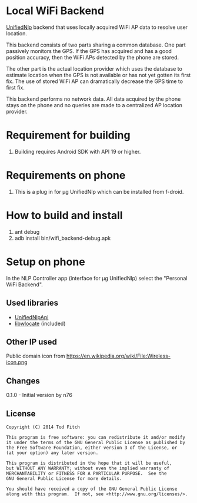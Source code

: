Local WiFi Backend
==================
[UnifiedNlp](https://github.com/microg/android_packages_apps_UnifiedNlp) backend that uses locally acquired WiFi AP data to resolve user location.

This backend consists of two parts sharing a common database. One part passively monitors the GPS. If the GPS has acquired and has a good position accuracy, then the WiFi APs detected by the phone are stored.

The other part is the actual location provider which uses the database to estimate location when the GPS is not available or has not yet gotten its first fix. The use of stored WiFi AP can dramatically decrease the GPS time to first fix.

This backend performs no network data. All data acquired by the phone stays on the phone and no queries are made to a centralized AP location provider.

Requirement for building
========================

1. Building requires Android SDK with API 19 or higher.


Requirements on phone
=====================
1. This is a plug in for µg UnifiedNlp which can be installed from f-droid.

How to build and install
========================

1. ant debug
2. adb install bin/wifi_backend-debug.apk

Setup on phone
==============
In the NLP Controller app (interface for µg UnifiedNlp) select the "Personal WiFi Backend".

Used libraries
--------------
-	[UnifiedNlpApi](https://github.com/microg/android_packages_apps_UnifiedNlp)
-	[libwlocate](http://sourceforge.net/projects/libwlocate/) (included)

Other IP used
-------------
Public domain icon from https://en.wikipedia.org/wiki/File:Wireless-icon.png

Changes
-------

0.1.0 - Initial version by n76

License
-------

    Copyright (C) 2014 Tod Fitch

    This program is free software: you can redistribute it and/or modify
    it under the terms of the GNU General Public License as published by
    the Free Software Foundation, either version 3 of the License, or
    (at your option) any later version.

    This program is distributed in the hope that it will be useful,
    but WITHOUT ANY WARRANTY; without even the implied warranty of
    MERCHANTABILITY or FITNESS FOR A PARTICULAR PURPOSE.  See the
    GNU General Public License for more details.

    You should have received a copy of the GNU General Public License
    along with this program.  If not, see <http://www.gnu.org/licenses/>.
